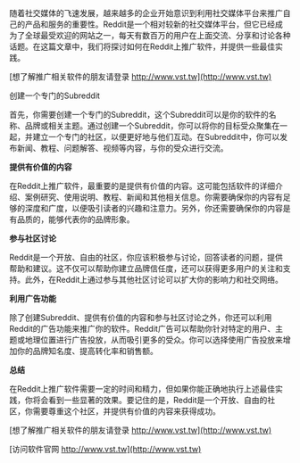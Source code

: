 随着社交媒体的飞速发展，越来越多的企业开始意识到利用社交媒体平台来推广自己的产品和服务的重要性。Reddit是一个相对较新的社交媒体平台，但它已经成为了全球最受欢迎的网站之一，每天有数百万的用户在上面交流、分享和讨论各种话题。在这篇文章中，我们将探讨如何在Reddit上推广软件，并提供一些最佳实践。

[想了解推广相关软件的朋友请登录 http://www.vst.tw](http://www.vst.tw)

创建一个专门的Subreddit

首先，你需要创建一个专门的Subreddit，这个Subreddit可以是你的软件的名称、品牌或相关主题。通过创建一个Subreddit，你可以将你的目标受众聚集在一起，并建立一个专门的社区，以便更好地与他们互动。在Subreddit中，你可以发布新闻、教程、问题解答、视频等内容，与你的受众进行交流。

**提供有价值的内容**

在Reddit上推广软件，最重要的是提供有价值的内容。这可能包括软件的详细介绍、案例研究、使用说明、教程、新闻和其他相关信息。你需要确保你的内容有足够的深度和广度，以便吸引读者的兴趣和注意力。另外，你还需要确保你的内容是有品质的，能够代表你的品牌形象。

**参与社区讨论**

Reddit是一个开放、自由的社区，你应该积极参与讨论，回答读者的问题，提供帮助和建议。这不仅可以帮助你建立品牌信任度，还可以获得更多用户的关注和支持。此外，在Reddit上通过参与其他社区讨论可以扩大你的影响力和社交网络。

**利用广告功能**

除了创建Subreddit、提供有价值的内容和参与社区讨论之外，你还可以利用Reddit的广告功能来推广你的软件。Reddit广告可以帮助你针对特定的用户、主题或地理位置进行广告投放，从而吸引更多的受众。你可以选择使用广告投放来增加你的品牌知名度、提高转化率和销售额。

**总结**

在Reddit上推广软件需要一定的时间和精力，但如果你能正确地执行上述最佳实践，你将会看到一些显著的效果。要记住的是，Reddit是一个开放、自由的社区，你需要尊重这个社区，并提供有价值的内容来获得成功。

[想了解推广相关软件的朋友请登录 http://www.vst.tw](http://www.vst.tw)


[访问软件官网 http://www.vst.tw](http://www.vst.tw)
